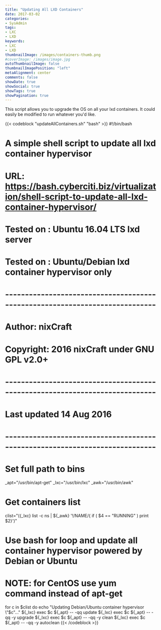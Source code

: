 ```yaml
---
title: "Updating All LXD Containers"
date: 2017-03-02
categories:
- SysAdmin
tags:
- LXC
- LXD
keywords:
- LXC
- LXD
thumbnailImage: /images/containers-thumb.png
#coverImage: /images/image.jpg
autoThumbnailImage: false
thumbnailImagePosition: "left"
metaAlignment: center
comments: false
showDate: true
showSocial: true
showTags: true
showPagination: true
---
```

This script allows you to upgrade the OS on all your lxd containers. It could easily be modified to run whatever you'd like.

<!--more-->
{{< codeblock "updateAllContainers.sh" "bash" >}}
#!/bin/bash
 # A simple shell script to update all lxd container hypervisor
 # URL: https://bash.cyberciti.biz/virtualization/shell-script-to-update-all-lxd-container-hypervisor/
 # Tested on : Ubuntu 16.04 LTS lxd server
 # Tested on : Ubuntu/Debian lxd container hypervisor only
 # ----------------------------------------------------------------------------
 # Author: nixCraft
 # Copyright: 2016 nixCraft under GNU GPL v2.0+
 # ----------------------------------------------------------------------------
 # Last updated 14 Aug 2016
 # ----------------------------------------------------------------------------
 # Set full path to bins
 _apt="/usr/bin/apt-get"
 _lxc="/usr/bin/lxc"
 _awk="/usr/bin/awk"
 # Get containers list
 clist="$(${_lxc} list -c ns | ${_awk} '!/NAME/{ if ( $4 == "RUNNING" ) print $2}')"
 # Use bash for loop and update all container hypervisor powered by Debian or Ubuntu
 # NOTE: for CentOS use yum command instead of apt-get
 for c in $clist
 do
 echo "Updating Debian/Ubuntu container hypervisor \"$c\"..."
 ${_lxc} exec $c ${_apt} -- -qq update
 ${_lxc} exec $c ${_apt} -- -qq -y upgrade
 ${_lxc} exec $c ${_apt} -- -qq -y clean
 ${_lxc} exec $c ${_apt} -- -qq -y autoclean
 {{< /codeblock >}}
